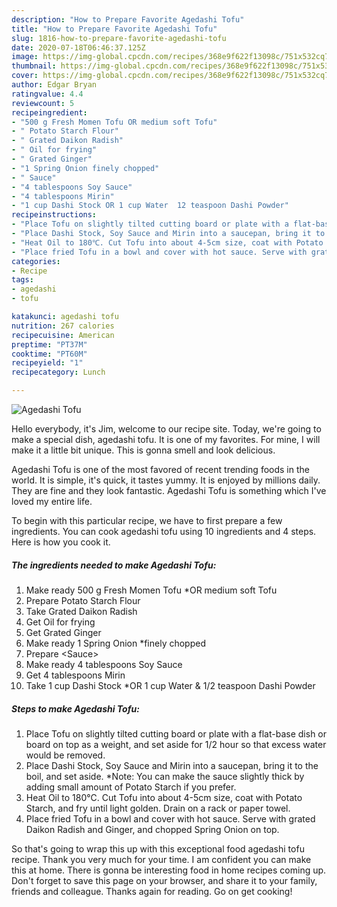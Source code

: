```yaml
---
description: "How to Prepare Favorite Agedashi Tofu"
title: "How to Prepare Favorite Agedashi Tofu"
slug: 1816-how-to-prepare-favorite-agedashi-tofu
date: 2020-07-18T06:46:37.125Z
image: https://img-global.cpcdn.com/recipes/368e9f622f13098c/751x532cq70/agedashi-tofu-recipe-main-photo.jpg
thumbnail: https://img-global.cpcdn.com/recipes/368e9f622f13098c/751x532cq70/agedashi-tofu-recipe-main-photo.jpg
cover: https://img-global.cpcdn.com/recipes/368e9f622f13098c/751x532cq70/agedashi-tofu-recipe-main-photo.jpg
author: Edgar Bryan
ratingvalue: 4.4
reviewcount: 5
recipeingredient:
- "500 g Fresh Momen Tofu OR medium soft Tofu"
- " Potato Starch Flour"
- " Grated Daikon Radish"
- " Oil for frying"
- " Grated Ginger"
- "1 Spring Onion finely chopped"
- " Sauce"
- "4 tablespoons Soy Sauce"
- "4 tablespoons Mirin"
- "1 cup Dashi Stock OR 1 cup Water  12 teaspoon Dashi Powder"
recipeinstructions:
- "Place Tofu on slightly tilted cutting board or plate with a flat-base dish or board on top as a weight, and set aside for 1/2 hour so that excess water would be removed."
- "Place Dashi Stock, Soy Sauce and Mirin into a saucepan, bring it to the boil, and set aside. *Note: You can make the sauce slightly thick by adding small amount of Potato Starch if you prefer."
- "Heat Oil to 180℃. Cut Tofu into about 4-5cm size, coat with Potato Starch, and fry until light golden. Drain on a rack or paper towel."
- "Place fried Tofu in a bowl and cover with hot sauce. Serve with grated Daikon Radish and Ginger, and chopped Spring Onion on top."
categories:
- Recipe
tags:
- agedashi
- tofu

katakunci: agedashi tofu 
nutrition: 267 calories
recipecuisine: American
preptime: "PT37M"
cooktime: "PT60M"
recipeyield: "1"
recipecategory: Lunch

---
```



![Agedashi Tofu](https://img-global.cpcdn.com/recipes/368e9f622f13098c/751x532cq70/agedashi-tofu-recipe-main-photo.jpg)

Hello everybody, it's Jim, welcome to our recipe site. Today, we're going to make a special dish, agedashi tofu. It is one of my favorites. For mine, I will make it a little bit unique. This is gonna smell and look delicious.



Agedashi Tofu is one of the most favored of recent trending foods in the world. It is simple, it's quick, it tastes yummy. It is enjoyed by millions daily. They are fine and they look fantastic. Agedashi Tofu is something which I've loved my entire life.


To begin with this particular recipe, we have to first prepare a few ingredients. You can cook agedashi tofu using 10 ingredients and 4 steps. Here is how you cook it.

<!--inarticleads1-->

##### The ingredients needed to make Agedashi Tofu:

1. Make ready 500 g Fresh Momen Tofu *OR medium soft Tofu
1. Prepare  Potato Starch Flour
1. Take  Grated Daikon Radish
1. Get  Oil for frying
1. Get  Grated Ginger
1. Make ready 1 Spring Onion *finely chopped
1. Prepare  &lt;Sauce&gt;
1. Make ready 4 tablespoons Soy Sauce
1. Get 4 tablespoons Mirin
1. Take 1 cup Dashi Stock *OR 1 cup Water &amp; 1/2 teaspoon Dashi Powder




<!--inarticleads2-->

##### Steps to make Agedashi Tofu:

1. Place Tofu on slightly tilted cutting board or plate with a flat-base dish or board on top as a weight, and set aside for 1/2 hour so that excess water would be removed.
1. Place Dashi Stock, Soy Sauce and Mirin into a saucepan, bring it to the boil, and set aside. *Note: You can make the sauce slightly thick by adding small amount of Potato Starch if you prefer.
1. Heat Oil to 180℃. Cut Tofu into about 4-5cm size, coat with Potato Starch, and fry until light golden. Drain on a rack or paper towel.
1. Place fried Tofu in a bowl and cover with hot sauce. Serve with grated Daikon Radish and Ginger, and chopped Spring Onion on top.




So that's going to wrap this up with this exceptional food agedashi tofu recipe. Thank you very much for your time. I am confident you can make this at home. There is gonna be interesting food in home recipes coming up. Don't forget to save this page on your browser, and share it to your family, friends and colleague. Thanks again for reading. Go on get cooking!
